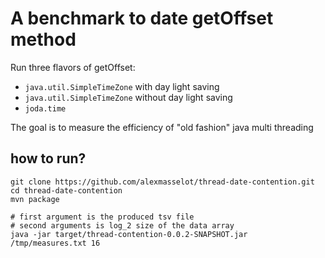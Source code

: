 # A benchmark to date getOffset method

Run three flavors of getOffset:

 * `java.util.SimpleTimeZone` with day light saving
 * `java.util.SimpleTimeZone` without day light saving
 * `joda.time`
 
The goal is to measure the efficiency of "old fashion" java multi threading

## how to run?

    git clone https://github.com/alexmasselot/thread-date-contention.git
    cd thread-date-contention
    mvn package
  
    # first argument is the produced tsv file
    # second arguments is log_2 size of the data array
    java -jar target/thread-contention-0.0.2-SNAPSHOT.jar /tmp/measures.txt 16